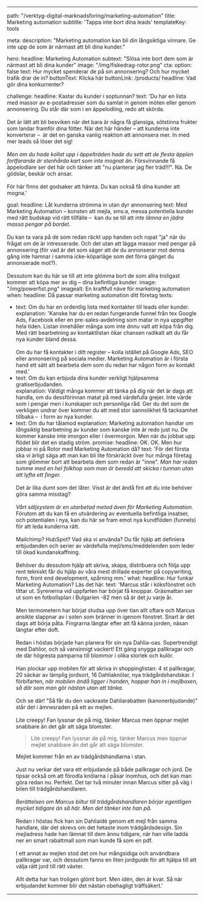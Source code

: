 ---


path: "/verktyg-digital-marknadsforing/marketing-automation"
title: Marketing automation
subtitle: 'Tappa inte bort dina leads'
templateKey: tools

meta: 
  description: "Marketing automation kan bli din långsiktiga vinnare. Ge inte upp de som är närmast att bli dina kunder."

hero:
  headline: Marketing Automation
  subtext: "Slösa inte bort dem som är närmast att bli dina kunder"
  image: "/img/fiskedrag-rotor.png"
  cta:
    option: false
    text: Hur mycket spenderar de på sin annonsering? Och hur mycket trafik drar de in?
    buttonText: Klicka här
    buttonLink: /products/
    headline: Vad gör dina konkurrenter?

challenge:
  headline: Kastar du kunder i soptunnan?
  text: 'Du har en lista med massor av e-postadresser som du samlat in genom möten eller genom annonsering. Du står där som i en äppelodling, redo att skörda.<br><br>Det är lätt att bli besviken när det bara är några få glansiga, sötstinna frukter som landar framför dina fötter.  När det här händer – att kunderna inte konverterar –  är det en ganska vanlig reaktion att annonsera mer. In med mer leads så löser det sig!<br><br><em>Men om du hade kollat upp i äppelträden hade du sett att de flesta äpplen fortfarande är stenhårda kart som inte mognat än.</em> Försvinnande få äppelodlare ser det här och tänker att "nu planterar jag fler träd!!!". Nä. De gödslar, beskär och ansar.<br><br>För här finns det godsaker att hämta. Du kan också få dina kunder att mogna.'

goal:
  headline: Låt kunderna strömma in utan dyr annonsering
  text: Med Marketing Automation – konsten att mejla, sms:a, messa potentiella kunder med rätt budskap vid rätt tillfälle –  kan du se till att <em>inte lämna en jädra massa pengar på bordet.</em><br><br>Du kan ta vara på de som redan räckt upp handen och ropat "ja" när du frågat om de är intresserade. Och det utan att lägga massor med pengar på annonsering (för vad är det som säger att de du annonserar mot denna gång inte hamnar i samma icke-köparläge som det förra gänget du annonserade mot?).<br><br>Dessutom kan du här se till att inte glömma bort de som allra troligast kommer att köpa mer av dig – dina befintliga kunder.
  image: "/img/powerfist.png"
  imagealt: En kraftfull näve för marketing automation
when:
  headline: Då passar marketing automation ditt företag
  texts:
  - text: Om du har en ordentlig lista med kontakter till leads eller kunder.	
    explanation: 'Kanske har du en redan fungerande funnel från tex Google Ads, Facebook eller en pre-sales-avdelning som matar in nya uppgifter hela tiden. Listan innehåller många som inte <i>ännu</i> valt att köpa från dig. Med rätt bearbetning av kontaktlistan ökar chansen radikalt att du får nya kunder bland dessa.<br><br>Om du har få kontakter i ditt register – kolla istället på Google Ads, SEO eller annonsering på sociala medier. Marketing Automation är i första hand ett sätt att bearbeta dem som du redan har någon form av kontakt med.'
  - text: Om du kan erbjuda dina kunder verkligt hjälpsamma gratiserbjudanden.	
    explanation: Väldigt många kommer att tänka på dig när det är dags att handla, om du dessförinnan matat på med värdefulla grejer. Inte värde som i pengar men i kunskaper och personliga råd. Ger du det som de verkligen undrar över kommer du att med stor sannolikhet få tacksamhet tillbaka –  i form av nya kunder.
  - text: Om du har tålamod
    explanation: Marketing automation handlar om <i>långsiktig</i> bearbetning av kunder som kanske inte är redo just nu. De kommer kanske inte imorgon eller i övermorgon. Men när du jobbat upp flödet blir det en stadig ström.
promise:
  headline: OK. OK. Men hur jobbar ni på Rotor med Marketing Automation då?
  text: 'För det första ska vi ärligt säga att man kan bli lite förskräckt över hur många företag som glömmer bort att bearbeta dem som redan är "inne". <em>Man har redan tumme med en hel folkhop som man är beredd att skicka i tunnan utan att lyfta ett finger.</em><br><br>Det är lika dumt som det låter. Visst är det ändå fint att du inte behöver göra samma misstag?<br><br><em>Vårt säljsystem är en utarbetad metod även för Marketing Automation.</em> Förutom att du kan få en utvärdering av eventuella befintliga insatser, och potentialen i nya, kan du här se fram emot nya kundflöden (funnels) för att leda kunderna rätt.<br><br>Mailchimp? HubSpot? Vad ska vi använda? Du får hjälp att definiera erbjudanden och serier av värdefulla mejl/sms/meddelenden som leder till ökad kundanskaffning.<br><br>Behöver du dessutom hjälp att skriva, skapa, distribuera och följa upp rent tekniskt får du hjälp av våra mest drillade experter på copywriting, form, front end development, spårning mm.'
what:
  headline: Hur funkar Marketing Automation? Läs det här.
  text: 'Marcus står i köksfönstret och tittar ut. Syrenerna vid uppfarten har börjat få knoppar. Gräsmattan ser ut som en fotbollsplan i Bulgarien -82 men så är det ju varje år. <br><br>Men termometern har börjat studsa upp över tian allt oftare och Marcus ansikte slappnar av i solen som bränner in igenom fönstret. Snart är det dags att börja påta. Fingrarna längtar efter att få känna jorden, näsan längtar efter doft.<br><br>Redan i höstas började han planera för sin nya Dahlia-oas. Supertrendigt med Dahlior, och så vansinnigt vackert! Ett gäng snygga pallkragar och de där högresta pamparna till blommor i olika storlek och kulör.<br><br>Han plockar upp mobilen för att skriva in shoppinglistan: 4 st pallkragar, 20 säckar av lämplig jordsort, 16 Dahliaknölar, nya trädgårdshandskar. I förbifarten, <em>när mobilen ändå ligger i handen, hoppar han in i mejlboxen, så där som man gör nästan utan att tänka.</em><br><br>Och se där! "Så får du den vackraste Dahliarabatten (kanonerbjudande)" står det i ämnesraden på ett av mejlen. <br><br>Lite creepy! Fan lyssnar de på mig, tänker Marcus men öppnar mejlet snabbare än det går att säga blomster. <blockquote>Lite creepy! Fan lyss­nar de på mig, tänker Marcus men öppnar mejlet snabb­are än det går att säga blomster.</blockquote>Mejlet kommer från en av trädgårdshandlarna i stan. <br><br>Just nu verkar det vara ett erbjudande på både pallkragar och jord. De tipsar också om att förodla knölarna i påsar inomhus, och det kan man göra redan nu.  Perfekt. Det tar två minuter innan Marcus sitter på väg i bilen till trädgårdshandlaren. <br><br><em>Berättelsen om Marcus biltur till trädgårdshandlaren börjar egentligen mycket tidigare än så  här. Men det tänker inte han på.</em><br><br>Redan i höstas fick han sin Dahliaidé genom ett mejl från samma handlare, där det skrevs om det hetaste inom trädgårdsdesign. Sin mejladress hade han lämnat till dem ännu tidigare, när han ville ladda ner en smart rabattmall som man kunde få som en pdf. <br><br>I ett annat av mejlen stod det om hur mångsidiga och användbara pallkragar var, och dessutom fanns en liten jordguide för att hjälpa till att välja rätt jord till rätt växter. <br><br>Allt detta har han troligen glömt bort. Men idén, den är kvar. Så när erbjudandet kommer blir det nästan obehagligt träffsäkert.'


---